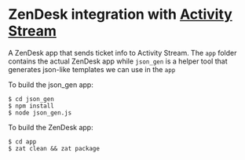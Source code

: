 # ZenDesk integration with [Activity Stream](http://www.activitystream.com)

A ZenDesk app that sends ticket info to Activity Stream. The `app` folder contains the actual ZenDesk app while `json_gen` is a helper tool that generates json-like templates we can use in the `app`

To build the json_gen app:

```
$ cd json_gen
$ npm install
$ node json_gen.js
```

To build the ZenDesk app:

```
$ cd app
$ zat clean && zat package
```